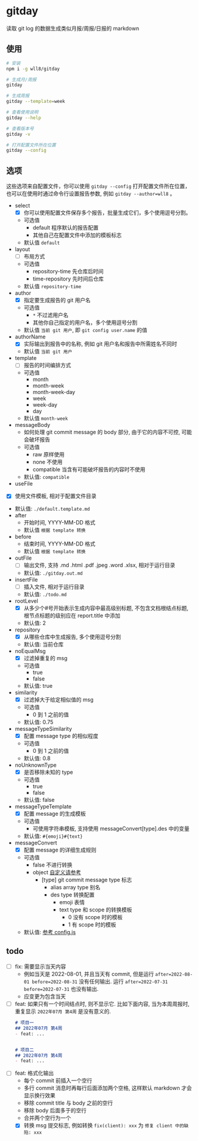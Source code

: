 # gitday
读取 git log 的数据生成类似月报/周报/日报的 markdown  

## 使用
``` sh
# 安装
npm i -g wll8/gitday

# 生成月/周报
gitday

# 生成周报
gitday --template=week

# 查看使用说明
gitday --help

# 查看版本号
gitday -v

# 打开配置文件所在位置
gitday --config
```

## 选项
这些选项来自配置文件，你可以使用 `gitday --config` 打开配置文件所在位置，也可以在使用时通过命令行设置报告参数, 例如 `gitday --author=wll8` 。

- select
  - [x] 你可以使用配置文件保存多个报告，批量生成它们，多个使用逗号分割。
  - 可选值
    - default 程序默认的报告配置
    - 其他自己在配置文件中添加的模板标志
  - 默认值 `default`
- layout
  - [ ] 布局方式
  - 可选值
    - repository-time 先仓库后时间
    - time-repository 先时间后仓库
  - 默认值 `repository-time`
- author
  - [x] 指定要生成报告的 git 用户名
  - 可选值
    - `*` 不过滤用户名
    - 其他你自己指定的用户名，多个使用逗号分割
  - 默认值 `当前 git 用户`, 即 `git config user.name` 的值
- authorName
  - [x] 实际输出到报告中的名称, 例如 git 用户名和报告中所需姓名不同时
  - 默认值 `当前 git 用户`
- template
  - [ ] 报告的时间编排方式
  - 可选值
    - month
    - month-week
    - month-week-day
    - week
    - week-day
    - day
  - 默认值 `month-week`
- messageBody
  - 如何处理 git commit message 的 body 部分, 由于它的内容不可控, 可能会破坏报告
  - 可选值
    - raw 原样使用
    - none 不使用
    - compatible 当含有可能破坏报告的内容时不使用
  - 默认值: `compatible`
- useFile
 - [x] 使用文件模板, 相对于配置文件目录
  - 默认值: `./default.template.md`
- after
  - 开始时间, YYYY-MM-DD 格式
  - 默认值 `根据 template 转换`
- before
  - 结束时间, YYYY-MM-DD 格式
  - 默认值 `根据 template 转换`
- outFile
  - [ ] 输出文件, 支持 .md .html .pdf .jpeg .word .xlsx, 相对于运行目录
  - 默认值: `./gitday.out.md`
- insertFile
  - [ ] 插入文件, 相对于运行目录
  - 默认值: `./todo.md`
- rootLevel
  - [x] 从多少个#号开始表示生成内容中最高级别标题, 不包含文档根结点标题, 根节点标题的级别应在 report.title 中添加
  - 默认值: 2
- repository
  - [x] 从哪些仓库中生成报告, 多个使用逗号分割
  - 默认值: 当前仓库
- noEqualMsg
  - [x] 过滤掉重复的 msg
  - 可选值
    - true
    - false
  - 默认值: true
- similarity
  - [x] 过滤掉大于给定相似值的 msg
  - 可选值
    - 0 到 1 之前的值
  - 默认值: 0.75
- messageTypeSimilarity
  - [x] 配置 message type 的相似程度
  - 可选值
    - 0 到 1 之前的值
  - 默认值: 0.8
- noUnknownType
  - [x] 是否移除未知的 type
  - 可选值
    - true
    - false
  - 默认值: false
- messageTypeTemplate
  - [x] 配置 message 的生成模板
  - 可选值
    - 可使用字符串模板, 支持使用 messageConvert[type].des 中的变量
  - 默认值: `#{emoji}#{text}`
- messageConvert
  - [x] 配置 message 的详细生成规则
  - 可选值
    - false 不进行转换
    - object [自定义请参考](./config/config.js)
      - [type] git commit message type 标志
        - alias array type 别名
        - des type 转换配置
          - emoji 表情
          - text type 和 scope 的转换模板
            - 0 没有 scope 时的模板
            - 1 有 scope 时的模板
  - 默认值: [参考 config.js](./config/config.js)

## todo
- [ ] fix: 需要显示当天内容
  - 例如当天是 2022-08-01, 并且当天有 commit, 但是运行 `after=2022-08-01 before=2022-08-31` 没有任何输出. 运行 `after=2022-07-31 before=2022-07-31` 也没有输出.
  - 应变更为包含当天
- [ ] feat: 如果只有一个时间结点时, 则不显示它. 比如下面内容, 当为本周周报时, 重复显示 `2022年07月 第4周` 是没有意义的.
  ``` md
  # 项目一
  ## 2022年07月 第4周
  - feat: ...


  # 项目二
  ## 2022年07月 第4周
  - feat: ...

  ```
- [ ] feat: 格式化输出
  - 每个 commit 前插入一个空行
  - 多行 commit 消息时再每行后面添加两个空格, 这样默认 markdown 才会显示换行效果
  - 移除 commit title 与 body 之前的空行
  - 移除 body 后面多于的空行
  - 合并两个空行为一个
  - [x] 转换 msg 提交标志, 例如转换 `fix(client): xxx` 为 `修复 client 中的缺陷: xxx`